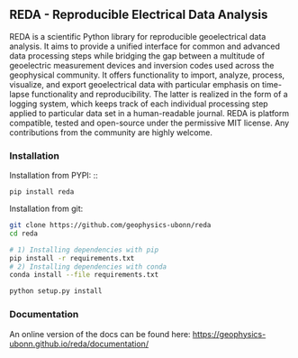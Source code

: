 ## REDA - Reproducible Electrical Data Analysis

REDA is a scientific Python library for reproducible geoelectrical data
analysis. It aims to provide a unified interface for common and advanced data
processing steps while bridging the gap between a multitude of geoelectric
measurement devices and inversion codes used across the geophysical community.
It offers functionality to import, analyze, process, visualize, and export
geoelectrical data with particular emphasis on time-lapse functionality and
reproducibility. The latter is realized in the form of a logging system, which
keeps track of each individual processing step applied to particular data set
in a human-readable journal. REDA is platform compatible, tested and
open-source under the permissive MIT license. Any contributions from the
community are highly welcome.

### Installation

Installation from PYPI: ::

	pip install reda

Installation from git:

```bash
git clone https://github.com/geophysics-ubonn/reda
cd reda

# 1) Installing dependencies with pip
pip install -r requirements.txt
# 2) Installing dependencies with conda
conda install --file requirements.txt

python setup.py install
```
### Documentation

An online version of the docs can be found here:
https://geophysics-ubonn.github.io/reda/documentation/


<!--
Electrical geophysical data is increasingly measured in time-lapse setups,
which leads, in addition to the common use of multi-channel systems which are
capable of capturing the full time-series of either time-domain or frequency
domain systems, to a large number of datasets. These datasets are to be
analyzed with respect to various properties. These are, among others, outlier
detection, normal-reciprocal analysis for error estimation and quality control,
and coupling effects.

While electrical resistivity tomography (ERT) measures real transfer
resistances using a large number of four-point spreads, tomographic IP
measurements additionally capture the induced polarization (IP) effect in terms
of a decay curve. Measurements in the frequency domain capture the resistance
and polarizability for a wide range of frequencies, thereby capturing spectral
induced polarization (SIP) signatures. When SIP signatures are recorded at a
large number of different electrode configurations with the aim of a tomography
analysis, the method is often referred to as electrical impedance tomography
(EIT). Hereby some ambiguity exists, as EIT can refer to tomographic
measurements of the complex impedance (resistance plus polarization) in the
frequency domain for only one frequency or for a whole frequency range.
Sometimes multi-frequency measurements are thus referred to as sEIT
measurements (spectral electrical impedance tomography).

The dimensionality of the data that is nowadays captures increases steadily,
with new dimensions being measurement frequency, time step in a time-lapse
monitoring setup and third dimension. This requires the adaptation of existing
and new analysis procedures to these N-dimensional datasets. Established
procedures are hereby commonly based on plain text files or 2-dimensional data array
representations (e.g., Matlab matrices, columns denote electrode positions and
measurements, row denote measurements at various four-point spreads). Here, new
approaches are required to keep data analysis efforts at similar levels,
compared to "established" work flows. Luckily, the last years have seen the
emergence of suitable, free, and advanced (Python) libraries that can be used
without much adaptation for these purposes. The pandas DataFrame object allows
the storage and manipulation of N-dimensional datasets. We here propose to
build a framework for the import, storage, and modification of geoelectrical
datasets based upon this established tool, and amend it with domain-specific
functionality and handling instructions.

All these different types of electrical measurements have certain features in
common, and certain specific properties, which also leads to some common
analysis/display procedures, and some specialized ones.

This software package aims at providing the following programmatical structures
and procedures:

-   provide a pure-Python implementation of data structures that can hold the
    various datasets described above.

-   provide a tested set of import functions for the common measurement device
    formats

-   provide a tested set of output functions which export to common analysis
    software such as tomographic inversion packages.

-   provide a Python based software framework for the general analysis of
    electrical raw measurement data. We refer to waw measurement data as the data
    produced by the geoeletrical measurement devices before any kind of
    transformation such as tomographic analysis.

    A history is provided for common data selection (i.e., filtering) procedures,
    which provides a means to later account for all changes applied to the raw data
    (i.e., providing reproducibility of the data filtering process).

-   Provide ground work for text-based output formats that could be used for
    archiving purposes. However, defining and maintaining suitable file formats
    for the long-term storage of measurement data is a huge and complex task.
    Therefore, the data formats presented here are meant only as a starting base
    for the development and discussion of corresponding file formats.

-   Provide open implementations of common features of geoeletrical data
    processing, such as error model estimations for ERT and sEIT data sets.

-   The software is provided under an open-source licence (GPL-3), to facilitate
    and encourage contributions from the community

-   Only optional dependencies on external packages

## Work environment

Create the work environment using the following commands: ::

    mkvirtualenv --python /usr/bin/python3 edf
    pip install --upgrade pip
    workon edf
    pip install -r requirements.txt
    pip install ipython

    ipython3

## Roadmap

Milestones for beta versions of the EDF framework. For detailed TODO items,
please refer to the TODO section down below.

### 0.1

-   proof-of-concept for the ERT container
-   proof-of-concept for the SIP container
-   importers: Syscal, ABEM (text), SIP-04
-   plots: histograms, pseudosections (regular, normal-vs-reciprocal), decay
    curves

### 0.1.1

-   proof-of-concept for the EIT container
-   saving of containers to file

### 0.1.2

-   logfile/log of applied filters/apply filters to other data sets

## TODO

-   add a 'switch_polarity' option to the containers (do we need K factors then?)

-   implement saving of containers using pytables and HDF5 files

-   make the built-in plot functions aware of the various additional dimensions
    such as timestep, frequency, etc. Perhaps via a 'split_into_dimensions' switch?

-   implement the following containers:

        	* ERT
        	* IPT (IP-tomography)
        	* SIP
        	* EIT

-   containers need a function to strip all non-essential data, i.e., columns
    specific to a device, but not required by the container base format

-   implement saving of containers

        	* including processing steps

-   each container should contain functionality to transform simplified column
    names (for easy handling in queries) to extended, self explanatory columns,
    e.g.:

        	'R' -> '|Z|_[Ohmm]'
        	'phi' -> 'phase_[mrad]'

-   implement pseudosections

        	* automatically determine type of dataset: dipole-dipole, Wenner,
        	  schlumberger, mixed
        	* implement specific pseudosections for DD and Wenner
        	* not sure how to manage mixed data sets. We should, however, provide a
        	  warning in those cases
        	* for all keys required by the containers

-   implement the history function for specified functionality

        	* how to store the history for later usage? JSON?

-   error models:

        	* magnitude error models: Köstel et al
        	* SIP error models: Flores Orosco et al

-   SIP plots

        	* one spectrum
        	* normal/reciprocal spectrum

-   normal-reciprocal plots:

        	* K vs R_n
        	* K vs R_r
        	* K vs (R_n - R_r)
        	* K vs rho_n
        	* K vs rho_r
        	* K vs (rho_n - rho_r)


-   export to RES2DINV

-   Syscal: import decay curve

-   ERT container:

        	* save to CRTomo
        	* filter function with queue for later reevaluation

-   device importers

        	* EIT40 (Medusa)
        	* SIP-04
        	* Syscal
        	* Radic SIP-256c
        	* ABEM
        	* Geotom
        	* DAC1
        	* Radic Fuchs
        	* Zonge

-   time-domain analysis after Olsson et al. 2016 (mainly ABEM data)

-   prepare the iSAT data as an example (Syscal)

-   reda.utils.filter_config_types:

        	* create tests for mixed configurations

## Metadata for Containers

### separate information

Electrode positions and assignments

### Base entries

-   time
-   A
-   B
-   M
-   N
-   Z
-   Y/Y'/Y'' &lt;- computed from Z
-   K
-   rho/sigma/sigma'/sigma''/phi &lt;- computed from Z,K
-   deltaR
-   deltaPhi
-   U
-   I

## Additional dimensions

-   frequencies
-   timestep
-   projects
-   experiments
-   profile
-   datetime
-   measurement_nr
-   quadpole_nr

## Open Questions

-   how to approach normal/reciprocal data?

        	* we have a default DataFrame df, which points to dfn (normal data).
        	  Additionally, dfr can be used to split data into normal (dfn) and (dfr)
        dataframes.

-   how to incorporate repeated measurements
-   errors can be computed using error propagation. However, if not all required
    errors (i.e., only phase, no magnitude errors) are provided, then this must
    end in all other errors as nan values.
-   dimensionality should not be a problem if we use a pandas.DataFrame with
    multiindexing

## Test activities

-   select measurement nr 3
-   show quadpole nr 2
-   show all measurements with A=1, B=2, M=4, N=3
-   plot R of measurement nr 3, quadpole 6
-   filter all measurements with R &lt; 0.08 Ohm

## Pytables

On Debian systems:

CFLAGS="-I/usr/lib/openmpi/include/" pip install tables -->
